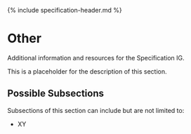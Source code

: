 {% include specification-header.md %}



# Other

Additional information and resources for the Specification IG.

This is a placeholder for the description of this section.


## Possible Subsections
Subsections of this section can include but are not limited to:
- XY